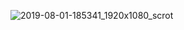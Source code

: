 ![2019-08-01-185341_1920x1080_scrot](https://user-images.githubusercontent.com/40430516/62312268-aa296380-b485-11e9-9f83-86a23753379e.png)
